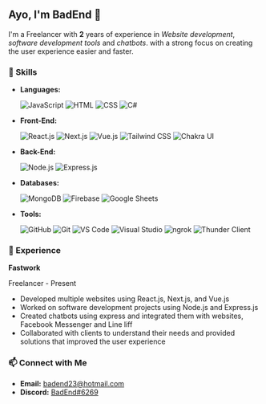 ## Ayo, I'm BadEnd 👋

I'm a Freelancer with **2** years of experience in *Website development*, *software development tools* and *chatbots*. with a strong focus on creating the user experience easier and faster.

### 🚀 Skills
- **Languages:**

  ![JavaScript](https://img.shields.io/badge/-JavaScript-yellow?style=flat-square&logo=javascript&logoColor=white)
  ![HTML](https://img.shields.io/badge/-HTML-orange?style=flat-square&logo=html5&logoColor=white)
  ![CSS](https://img.shields.io/badge/-CSS-blue?style=flat-square&logo=css3&logoColor=white)
  ![C#](https://img.shields.io/badge/-C%23-purple?style=flat-square&logo=csharp&logoColor=white)
  
- **Front-End:**

  ![React.js](https://img.shields.io/badge/-React.js-blue?style=flat-square&logo=react&logoColor=white)
  ![Next.js](https://img.shields.io/badge/-Next.js-black?style=flat-square&logo=nextdotjs&logoColor=white)
  ![Vue.js](https://img.shields.io/badge/-Vue.js-green?style=flat-square&logo=vue-dot-js&logoColor=white)
  ![Tailwind CSS](https://img.shields.io/badge/-Tailwind_CSS-blueviolet?style=flat-square&logo=tailwind-css&logoColor=white)
  ![Chakra UI](https://img.shields.io/badge/-Chakra_UI-teal?style=flat-square&logo=chakra-ui&logoColor=white)
  
- **Back-End:**

  ![Node.js](https://img.shields.io/badge/-Node.js-green?style=flat-square&logo=node-dot-js&logoColor=white)
  ![Express.js](https://img.shields.io/badge/-Express.js-grey?style=flat-square&logo=express&logoColor=white)
  
- **Databases:**

  ![MongoDB](https://img.shields.io/badge/-MongoDB-green?style=flat-square&logo=mongodb&logoColor=white)
  ![Firebase](https://img.shields.io/badge/-Firebase-yellow?style=flat-square&logo=firebase&logoColor=white)
  ![Google Sheets](https://img.shields.io/badge/-Google_Sheets-blue?style=flat-square&logo=google-sheets&logoColor=white)
  
- **Tools:**

  ![GitHub](https://img.shields.io/badge/-GitHub-black?style=flat-square&logo=github&logoColor=white)
  ![Git](https://img.shields.io/badge/-Git-orange?style=flat-square&logo=git&logoColor=white)
  ![VS Code](https://img.shields.io/badge/-VS_Code-blue?style=flat-square&logo=visual-studio-code&logoColor=white)
  ![Visual Studio](https://img.shields.io/badge/-Visual_Studio-purple?style=flat-square&logo=visual-studio&logoColor=white)
  ![ngrok](https://img.shields.io/badge/-ngrok-blueviolet?style=flat-square&logo=ngrok&logoColor=white)
  ![Thunder Client](https://img.shields.io/badge/-Thunder_Client-blue?style=flat-square&logo=thunderbird&logoColor=white)


### 💼 Experience
**Fastwork**

Freelancer - Present

- Developed multiple websites using React.js, Next.js, and Vue.js
- Worked on software development projects using Node.js and Express.js
- Created chatbots using express and integrated them with websites, Facebook Messenger and Line liff
- Collaborated with clients to understand their needs and provided solutions that improved the user experience

### 📫 Connect with Me
- **Email:** badend23@hotmail.com
- **Discord:** [BadEnd#6269](https://discord.com/users/1079117717090611260)
<!--
- **LinkedIn:**
-->
